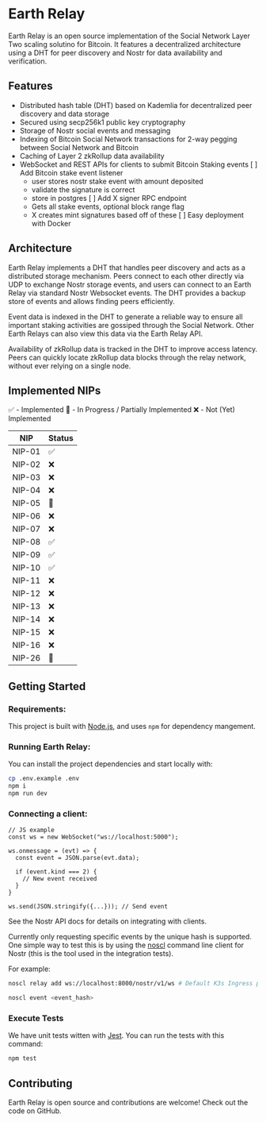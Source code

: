 # Earth Relay

Earth Relay is an open source implementation of the Social Network Layer Two scaling solutino for Bitcoin. It features a decentralized architecture using a DHT for peer discovery and Nostr for data availability and verification.

## Features

- Distributed hash table (DHT) based on Kademlia for decentralized peer discovery and data storage
- Secured using secp256k1 public key cryptography
- Storage of Nostr social events and messaging
- Indexing of Bitcoin Social Network transactions for 2-way pegging between Social Network and Bitcoin
- Caching of Layer 2 zkRollup data availability
- WebSocket and REST APIs for clients to submit Bitcoin Staking events
[ ] Add Bitcoin stake event listener
    - user stores nostr stake event with amount deposited
    - validate the signature is correct
    - store in postgres
[ ] Add X signer RPC endpoint
    - Gets all stake events, optional block range flag
    - X creates mint signatures based off of these
[ ] Easy deployment with Docker

## Architecture

Earth Relay implements a DHT that handles peer discovery and acts as a distributed storage mechanism. Peers connect to each other directly via UDP to exchange Nostr storage events, and users can connect to an Earth Relay via standard Nostr Websocket events. The DHT provides a backup store of events and allows finding peers efficiently.

Event data is indexed in the DHT to generate a reliable way to ensure all important staking activities are gossiped through the Social Network. Other Earth Relays can also view this data via the Earth Relay API.

Availability of zkRollup data is tracked in the DHT to improve access latency. Peers can quickly locate zkRollup data blocks through the relay network, without ever relying on a single node.

## Implemented NIPs

✅ - Implemented
🚧 - In Progress / Partially Implemented
❌ - Not (Yet) Implemented

| NIP      | Status |
| -------- | ------ |
| NIP-01   | ✅     |
| NIP-02   | ❌     |
| NIP-03   | ❌     |
| NIP-04   | ❌     |
| NIP-05   | 🚧     |
| NIP-06   | ❌     |
| NIP-07   | ❌     |
| NIP-08   | ✅     |
| NIP-09   | ✅     |
| NIP-10   | ✅     |
| NIP-11   | ❌     |
| NIP-12   | ❌     |
| NIP-13   | ❌     |
| NIP-14   | ❌     |
| NIP-15   | ❌     |
| NIP-16   | ❌     |
| NIP-26   | 🚧     |

## Getting Started

### Requirements:

This project is built with [Node.js](https://nodejs.org/), and uses `npm` for dependency mangement.

### Running Earth Relay:

You can install the project dependencies and start locally with:

```bash
cp .env.example .env
npm i
npm run dev
```

### Connecting a client:

```
// JS example 
const ws = new WebSocket("ws://localhost:5000");

ws.onmessage = (evt) => {
  const event = JSON.parse(evt.data);
  
  if (event.kind === 2) {
    // New event received
  }
}

ws.send(JSON.stringify({...})); // Send event
```

See the Nostr API docs for details on integrating with clients.

Currently only requesting specific events by the unique hash is supported. One simple way to test this is by using the [noscl](https://github.com/fiatjaf/noscl) command line client for Nostr (this is the tool used in the integration tests).

For example:

```bash
noscl relay add ws://localhost:8000/nostr/v1/ws # Default K3s Ingress port used when running k3d:up

noscl event <event_hash>
```

### Execute Tests

We have unit tests witten with [Jest](https://jestjs.io/). You can run the tests with this command:

```bash
npm test
```

## Contributing

Earth Relay is open source and contributions are welcome! Check out the code on GitHub.

